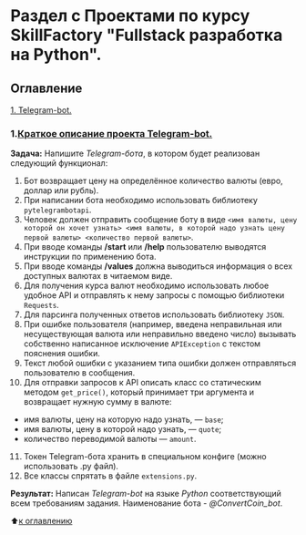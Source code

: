 # Раздел с Проектами по курсу SkillFactory "Fullstack разработка на Python".


## Оглавление

[1. Telegram-bot.](https://github.com/olpachino/SkillFactory-FPW/blob/main/Projects/README.md#1.Краткое-описание-проекта-Telegram-bot.)


### 1.[Краткое описание проекта Telegram-bot.](https://github.com/olpachino/SkillFactory-FPW/tree/main/Projects/Telegram_bot/)

**Задача:** Напишите _Telegram-бота_, в котором будет реализован следующий функционал:

1. Бот возвращает цену на определённое количество валюты (евро, доллар или рубль). 
2. При написании бота необходимо использовать библиотеку `pytelegrambotapi`. 
3. Человек должен отправить сообщение боту в виде `<имя валюты, цену которой он хочет узнать> <имя валюты, в которой надо узнать цену первой валюты> <количество первой валюты>`. 
4. При вводе команды **/start** или **/help** пользователю выводятся инструкции по применению бота. 
5. При вводе команды **/values** должна выводиться информация о всех доступных валютах в читаемом виде. 
6. Для получения курса валют необходимо использовать любое удобное API и отправлять к нему запросы с помощью библиотеки `Requests`. 
7. Для парсинга полученных ответов использовать библиотеку `JSON`. 
8. При ошибке пользователя (например, введена неправильная или несуществующая валюта или неправильно введено число) вызывать собственно написанное исключение `APIException` с текстом пояснения ошибки. 
9. Текст любой ошибки с указанием типа ошибки должен отправляться пользователю в сообщения. 
10. Для отправки запросов к API описать класс со статическим методом `get_price()`, который принимает три аргумента и возвращает нужную сумму в валюте: 
 - имя валюты, цену на которую надо узнать, — `base`;
 - имя валюты, цену в которой надо узнать, — `quote`; 
 - количество переводимой валюты — `amount`. 
11. Токен Telegram-бота хранить в специальном конфиге (можно использовать .py файл). 
12. Все классы спрятать в файле `extensions.py`.

**Результат:** Напиcан _Telegram-bot_ на языке _Python_ соответствующий всем требованиям задания. Наименование бота - _@ConvertCoin_bot_. 

 
 :arrow_up:[к оглавлению](https://github.com/olpachino/SkillFactory-FPW/blob/main/Projects/README.md#Оглавление)
